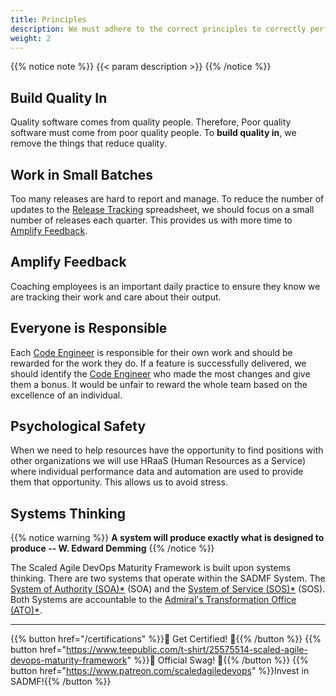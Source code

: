 ```yaml
---
title: Principles
description: We must adhere to the correct principles to correctly perform the practices.
weight: 2
---
```


{{% notice note %}}
{{< param description >}}
{{% /notice %}}

## Build Quality In

Quality software comes from quality people. Therefore, Poor quality software must come from poor quality people. To **build quality in**, we remove the things that reduce quality.

## Work in Small Batches

Too many releases are hard to report and manage. To reduce the number of updates to the [Release Tracking](/practices/#release-tracking) spreadsheet, we should focus on a small number of releases each quarter. This provides us with more time to [Amplify Feedback](#amplify-feedback).

## Amplify Feedback

Coaching employees is an important daily practice to ensure they know we are tracking their work and care about their output.

## Everyone is Responsible

Each [Code Engineer](/organization/#code-engineer-ce) is responsible for their own work and should be rewarded for the work they do. If a feature is successfully delivered, we should identify the [Code Engineer](/organization/#code-engineer-ce) who made the most changes and give them a bonus. It would be unfair to reward the whole team based on the excellence of an individual.

## Psychological Safety

When we need to help resources have the opportunity to find positions with other organizations we will use HRaaS (Human Resources as a Service) where individual performance data and automation are used to provide them that opportunity. This allows us to avoid stress.

## Systems Thinking

{{% notice warning %}}
**A system will produce exactly what is designed to produce -- W. Edward Demming**
{{% /notice %}}

The Scaled Agile DevOps Maturity Framework is built upon systems thinking. There are two systems that operate within the SADMF System. The [System of Authority (SOA)*](/organization/#system-of-authority-soa) (SOA) and the [System of Service (SOS)*](/organization/#system-of-service-sos) (SOS). Both Systems are accountable to the [Admiral's Transformation Office (ATO)*](/organization/#admirals-transformation-office-ato).

---

{{% button href="/certifications" %}}🏅 Get Certified! 🏅{{% /button %}}
{{% button href="https://www.teepublic.com/t-shirt/25575514-scaled-agile-devops-maturity-framework" %}}💸 Official Swag! 💸{{% /button %}}
{{% button href="https://www.patreon.com/scaledagiledevops" %}}Invest in SADMF!{{% /button %}}